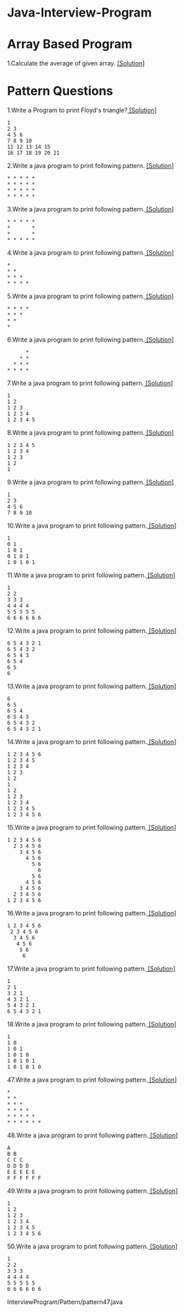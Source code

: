 # Java-Interview-Program
# Array Based Program
1.Calculate the average of given array. [ [Solution] ](InterviewProgram/Array/array1.java)
# Pattern Questions
1.Write a Program to print Floyd's triangle?[ [Solution] ](InterviewProgram/pattren12.java)

```
1 
2 3 
4 5 6 
7 8 9 10 
11 12 13 14 15 
16 17 18 19 20 21
 ```
2.Write a java program to print following pattern. [ [Solution] ](InterviewProgram/pattern1.java)

```
* * * * *
* * * * *
* * * * *
* * * * *
```
3.Write a java program to print following pattern.[ [Solution] ](InterviewProgram/pattern2.java)
					
```
* * * * *
*       *
*       *
* * * * *
```
4.Write a java program to print following pattern.[ [Solution] ](InterviewProgram/pattern3.java)

```
*       
* *     
* * *   
* * * * 
```
5.Write a java program to print following pattern.[ [Solution] ](InterviewProgram/pattern4.java)

```
* * * *   
* * *   
* *   
*
```
6.Write a java program to print following pattern.[ [Solution] ](InterviewProgram/pattern7.java)

```
      * 
    * * 
  * * * 
* * * *
```
7.Write a java program to print following pattern.[ [Solution] ](InterviewProgram/pattern8.java)

```
1 
1 2 
1 2 3 
1 2 3 4 
1 2 3 4 5
```
8.Write a java program to print following pattern.[ [Solution] ](InterviewProgram/pattern9.java)

```
1 2 3 4 5 
1 2 3 4 
1 2 3 
1 2 
1
```
9.Write a java program to print following pattern.[ [Solution] ](InterviewProgram/pattern10.java)

```
1 
2 3 
4 5 6 
7 8 9 10
```
10.Write a java program to print following pattern.[ [Solution] ](InterviewProgram/pattern11.java)

```
1 
0 1 
1 0 1 
0 1 0 1 
1 0 1 0 1
```
11.Write a java program to print following pattern.[ [Solution] ](InterviewProgram/spattern4.java)

```
1 
2 2 
3 3 3 
4 4 4 4 
5 5 5 5 5 
6 6 6 6 6 6
```
12.Write a java program to print following pattern.[ [Solution] ](InterviewProgram/Pattern/spattern5.java)

```
6 5 4 3 2 1 
6 5 4 3 2 
6 5 4 3 
6 5 4 
6 5 
6
```
13.Write a java program to print following pattern.[ [Solution] ](InterviewProgram/Pattern/sspattern5.java)

```
6 
6 5 
6 5 4 
6 5 4 3 
6 5 4 3 2 
6 5 4 3 2 1 
```
14.Write a java program to print following pattern.[ [Solution] ](InterviewProgram/Pattern/spattern7.java)

```
1 2 3 4 5 6 
1 2 3 4 5 
1 2 3 4 
1 2 3 
1 2 
1 
1 2 
1 2 3 
1 2 3 4 
1 2 3 4 5 
1 2 3 4 5 6 
```
15.Write a java program to print following pattern.[ [Solution] ](InterviewProgram/Pattern/spattern8.java)

```
1 2 3 4 5 6 
  2 3 4 5 6 
    3 4 5 6 
      4 5 6 
        5 6 
          6 
        5 6 
      4 5 6 
    3 4 5 6 
  2 3 4 5 6 
1 2 3 4 5 6
```
16.Write a java program to print following pattern.[ [Solution] ](InterviewProgram/Pattern/spatternmis1.java)

```
1 2 3 4 5 6 
 2 3 4 5 6 
  3 4 5 6 
   4 5 6 
    5 6 
     6 
```
17.Write a java program to print following pattern.[ [Solution] ](InterviewProgram/Pattern/spattern9.java)

```
1 
2 1 
3 2 1 
4 3 2 1 
5 4 3 2 1 
6 5 4 3 2 1
```
18.Write a java program to print following pattern.[ [Solution] ](InterviewProgram/Pattern/spattern10.java)

```
1 
1 0 
1 0 1 
1 0 1 0 
1 0 1 0 1 
1 0 1 0 1 0 
```
47.Write a java program to print following pattern.[ [Solution] ](InterviewProgram/Pattern/pattern47.java)
```
* 
* * 
* * * 
* * * * 
* * * * * 
* * * * * *  
```
48.Write a java program to print following pattern.[ [Solution] ](InterviewProgram/Pattern/pattern48.java)
```
A 
B B 
C C C 
D D D D 
E E E E E 
F F F F F F 
```

49.Write a java program to print following pattern.[ [Solution] ](InterviewProgram/Pattern/pattern49.java)
```
1 
1 2 
1 2 3 
1 2 3 4 
1 2 3 4 5 
1 2 3 4 5 6 
```
50.Write a java program to print following pattern.[ [Solution] ](InterviewProgram/Pattern50.java)

```
1 
2 2 
3 3 3 
4 4 4 4 
5 5 5 5 5 
6 6 6 6 6 6
 ```
InterviewProgram/Pattern/pattern47.java

